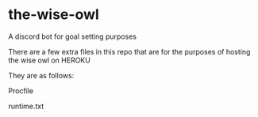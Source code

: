 # the-wise-owl
A discord bot for goal setting purposes

There are a few extra files in this repo that are for the purposes of hosting the wise owl on HEROKU

They are as follows:

  Procfile
  
  runtime.txt